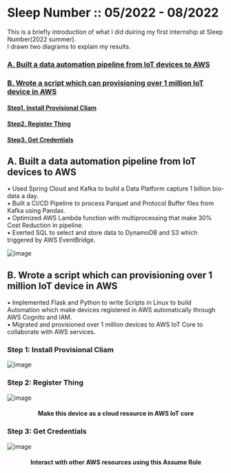 # Sleep Number :: 05/2022 - 08/2022
This is a briefly introduction of what I did duiring my first internship at Sleep Number(2022 summer).  
I drawn two diagrams to explain my results.  

### [A. Built a data automation pipeline from IoT devices to AWS](#jump1)  
### [B. Wrote a script which can provisioning over 1 million IoT device in AWS](#jump2)  
#### [Step1. Install Provisional Cliam](#jump3)  
#### [Step2. Register Thing](#jump4)  
#### [Step3. Get Credentials](#jump5)  

<span id="jump1"></span>
## A. Built a data automation pipeline from IoT devices to AWS
▪ Used Spring Cloud and Kafka to build a Data Platform capture 1 billion bio-data a day.  
▪ Built a CI/CD Pipeline to process Parquet and Protocol Buffer files from Kafka using Pandas.  
▪ Optimized AWS Lambda function with multiprocessing that make 30% Cost Reduction in pipeline.  
▪ Exerted SQL to select and store data to DynamoDB and S3 which triggered by AWS EventBridge.  

![image](https://github.com/TotallyNewGuy/work-project-diagram/blob/main/SN/sleep-number-df.png)

<span id="jump2"></span>
## B. Wrote a script which can provisioning over 1 million IoT device in AWS
▪ Implemented Flask and Python to write Scripts in Linux to build Automation which make devices registered in AWS automatically through AWS Cognito and IAM.  
▪ Migrated and provisioned over 1 million devices to AWS IoT Core to collaborate with AWS services.  

<span id="jump3"></span>
### Step 1: Install Provisional Cliam
![image](https://github.com/TotallyNewGuy/work-project-diagram/blob/main/SN/sleep%20number%20A.png)

<span id="jump4"></span>
### Step 2: Register Thing
![image](https://github.com/TotallyNewGuy/work-project-diagram/blob/main/SN/sleep%20number%20B.png)

<h4 align="center">Make this device as a cloud resource in AWS IoT core</h4>  

<span id="jump5"></span>
### Step 3: Get Credentials
![image](https://github.com/TotallyNewGuy/work-project-diagram/blob/main/SN/sleep%20number%20C.png)

<h4 align="center">Interact with other AWS resources using this Assume Role</h4>  


